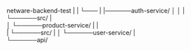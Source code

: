 netware-backend-test
|
|
└───
|
|──────auth-service/
│ │
| └──────src/
|  
 │
└──────product-service/
| |  
 | └──────src/
|
│
└──────user-service/
|  
 └──────api/
